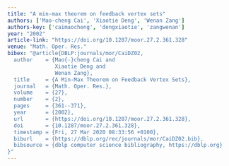 ```yaml
---
title: "A min-max theorem on feedback vertex sets"
authors: ['Mao-cheng Cai', 'Xiaotie Deng', 'Wenan Zang']
authors-key: ['caimaocheng', 'dengxiaotie', 'zangwenan']
year: "2002"
article-link: "https://doi.org/10.1287/moor.27.2.361.328"
venue: "Math. Oper. Res."
bibex: "@article{DBLP:journals/mor/CaiDZ02,
  author    = {Mao{-}cheng Cai and
               Xiaotie Deng and
               Wenan Zang},
  title     = {A Min-Max Theorem on Feedback Vertex Sets},
  journal   = {Math. Oper. Res.},
  volume    = {27},
  number    = {2},
  pages     = {361--371},
  year      = {2002},
  url       = {https://doi.org/10.1287/moor.27.2.361.328},
  doi       = {10.1287/moor.27.2.361.328},
  timestamp = {Fri, 27 Mar 2020 08:33:56 +0100},
  biburl    = {https://dblp.org/rec/journals/mor/CaiDZ02.bib},
  bibsource = {dblp computer science bibliography, https://dblp.org}
}"
---
```

